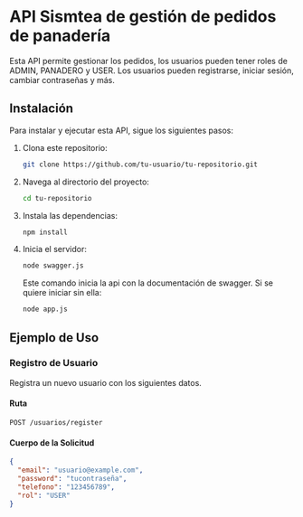 # API Sismtea de gestión de pedidos de panadería

Esta API permite gestionar los pedidos, los usuarios pueden tener roles de ADMIN, PANADERO y USER. Los usuarios pueden registrarse, iniciar sesión, cambiar contraseñas y más.

## Instalación

Para instalar y ejecutar esta API, sigue los siguientes pasos:

1. Clona este repositorio:
    ```bash
    git clone https://github.com/tu-usuario/tu-repositorio.git
    ```

2. Navega al directorio del proyecto:
    ```bash
    cd tu-repositorio
    ```

3. Instala las dependencias:
    ```bash
    npm install
    ```

4. Inicia el servidor:
    ```bash
    node swagger.js 
    ```
    Este comando inicia la api con la documentación de swagger. Si se quiere iniciar sin ella:
    ```bash
    node app.js 
    ```
## Ejemplo de Uso

### Registro de Usuario

Registra un nuevo usuario con los siguientes datos.

#### Ruta
`POST /usuarios/register`

#### Cuerpo de la Solicitud
```json
{
  "email": "usuario@example.com",
  "password": "tucontraseña",
  "telefono": "123456789",
  "rol": "USER"
}